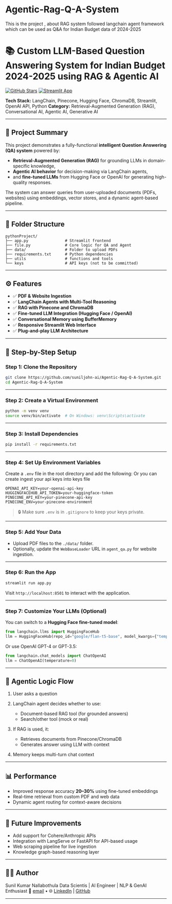 # Agentic-Rag-Q-A-System
This is the project , about RAG system followed langchain agent framework which can be used as Q&amp;A for Indian Budget data of 2024-2025

# 📚 Custom LLM-Based Question Answering System for Indian Budget 2024-2025 using RAG & Agentic AI

[![GitHub Stars](https://img.shields.io/github/stars/your-username/llm-agentic-rag-qa?style=social)](https://github.com/your-username/llm-agentic-rag-qa/stargazers)
[![Streamlit App](https://img.shields.io/badge/Streamlit-Demo-green)](https://llm-agentic-rag-qa.streamlit.app)

**Tech Stack:** LangChain, Pinecone, Hugging Face, ChromaDB, Streamlit, OpenAI API, Python
**Category:** Retrieval-Augmented Generation (RAG), Conversational AI, Agentic AI, Generative AI

---

## 🧠 Project Summary

This project demonstrates a fully-functional **intelligent Question Answering (QA) system** powered by:

* **Retrieval-Augmented Generation (RAG)** for grounding LLMs in domain-specific knowledge,
* **Agentic AI behavior** for decision-making via LangChain agents,
* and **fine-tuned LLMs** from Hugging Face or OpenAI for generating high-quality responses.

The system can answer queries from user-uploaded documents (PDFs, websites) using embeddings, vector stores, and a dynamic agent-based pipeline.

---

## 📁 Folder Structure

```
pythonProject/
├── app.py                # Streamlit frontend
├── file.py               # Core logic for QA and Agent
├── data/                 # Folder to upload PDFs
├── requirements.txt      # Python dependencies
├── utils                 # functions and tools
└── keys                  # API keys (not to be committed)
```

---

## ⚙️ Features

* ✅ **PDF & Website Ingestion**
* ✅ **LangChain Agents with Multi-Tool Reasoning**
* ✅ **RAG with Pinecone and ChromaDB**
* ✅ **Fine-tuned LLM Integration (Hugging Face / OpenAI)**
* ✅ **Conversational Memory using BufferMemory**
* ✅ **Responsive Streamlit Web Interface**
* ✅ **Plug-and-play LLM Architecture**

---

## 🧪 Step-by-Step Setup

### Step 1: Clone the Repository

```bash
git clone https://github.com/suniljohn-ai/Agentic-Rag-Q-A-System.git
cd Agentic-Rag-Q-A-System
```

---

### Step 2: Create a Virtual Environment

```bash
python -m venv venv
source venv/bin/activate  # On Windows: venv\Scripts\activate
```

---

### Step 3: Install Dependencies

```bash
pip install -r requirements.txt
```

---

### Step 4: Set Up Environment Variables

Create a `.env` file in the root directory and add the following:
                Or
you can create ingest your api keys into keys file
```
OPENAI_API_KEY=your-openai-api-key
HUGGINGFACEHUB_API_TOKEN=your-huggingface-token
PINECONE_API_KEY=your-pinecone-api-key
PINECONE_ENV=your-pinecone-environment
```

> 🔒 Make sure `.env` is in `.gitignore` to keep your keys private.

---

### Step 5: Add Your Data

* Upload PDF files to the `./data/` folder.
* Optionally, update the `WebBaseLoader` URL in `agent_qa.py` for website ingestion.

---

### Step 6: Run the App

```bash
streamlit run app.py
```

Visit `http://localhost:8501` to interact with the application.

---

### Step 7: Customize Your LLMs (Optional)

You can switch to a **Hugging Face fine-tuned model**:

```python
from langchain.llms import HuggingFaceHub
llm = HuggingFaceHub(repo_id="google/flan-t5-base", model_kwargs={"temperature": 0.5, "max_length": 512})
```

Or use OpenAI GPT-4 or GPT-3.5:

```python
from langchain.chat_models import ChatOpenAI
llm = ChatOpenAI(temperature=0)
```

---

## 🧠 Agentic Logic Flow

1. User asks a question
2. LangChain agent decides whether to use:

   * Document-based RAG tool (for grounded answers)
   * Search/other tool (mock or real)
3. If RAG is used, it:

   * Retrieves documents from Pinecone/ChromaDB
   * Generates answer using LLM with context
4. Memory keeps multi-turn chat context

---

## 📊 Performance

* Improved response accuracy **20–30%** using fine-tuned embeddings
* Real-time retrieval from custom PDF and web data
* Dynamic agent routing for context-aware decisions

---

## 🔄 Future Improvements

* Add support for Cohere/Anthropic APIs
* Integration with LangServe or FastAPI for API-based usage
* Web scraping pipeline for live ingestion
* Knowledge graph-based reasoning layer

---

## 👨‍💻 Author

Sunil Kumar Nallabothula
Data Scientis | AI Engineer | NLP & GenAI Enthusiast
📧 [email](mailto:nsunilkumar.ai@gmail.com) • 🌐 [LinkedIn](https://linkedin.com/in/your-profile) | [GitHub](https://github.com/your-username)

---
